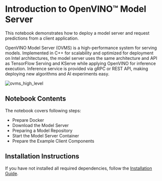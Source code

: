 # Introduction to OpenVINO™ Model Server

This notebook demonstrates how to deploy a model server and request predictions from a client application.

OpenVINO Model Server (OVMS) is a high-performance system for serving models. Implemented in C++ for scalability and optimized for deployment on Intel architectures, the model server uses the same architecture and API as TensorFlow Serving and KServe while applying OpenVINO for inference execution. Inference service is provided via gRPC or REST API, making deploying new algorithms and AI experiments easy.

![ovms_high_level](https://user-images.githubusercontent.com/91237924/215658767-0e0fc221-aed0-4db1-9a82-6be55f244dba.png)

## Notebook Contents

The notebook covers following steps:

* Prepare Docker
* Download the Model Server
* Preparing a Model Repository
* Start the Model Server Container
* Prepare the Example Client Components

## Installation Instructions

If you have not installed all required dependencies, follow the [Installation Guide](../../README.md).
